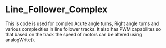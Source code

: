 # Line_Follower_Complex
This is code is used for  complex Acute angle turns, Right angle turns and various complexities in line follower tracks.
It also has PWM capabilites so that based on the track the speed of motors can be altered using analogWrite().
